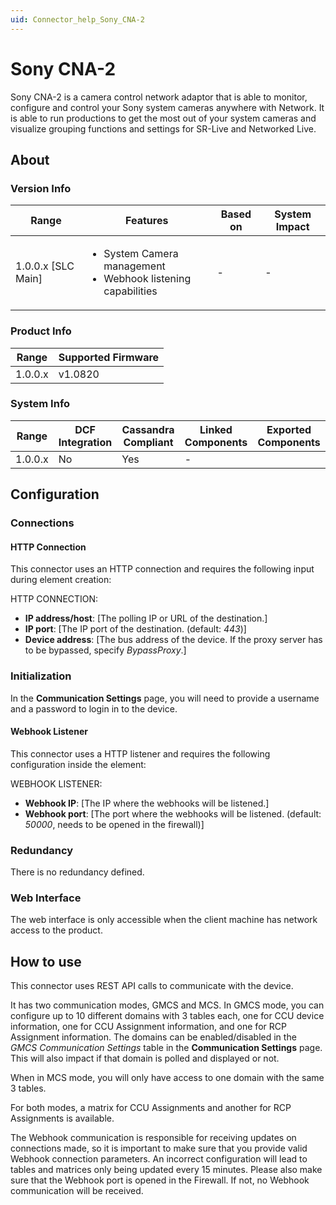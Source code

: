 ```yaml
---
uid: Connector_help_Sony_CNA-2
---
```


# Sony CNA-2

Sony CNA-2 is a camera control network adaptor that is able to monitor, configure and control your Sony system cameras anywhere with Network. 
It is able to run productions to get the most out of your system cameras and visualize grouping functions and settings for SR-Live and Networked Live.

## About

### Version Info

|Range  |Features  |Based on  |System Impact  |
|---------|---------|---------|---------|
|1.0.0.x [SLC Main]     |<ul><li>System Camera management</li><li>Webhook listening capabilities</li></ul>         |-         |-         |

### Product Info

|Range  |Supported Firmware  |
|---------|---------|
|1.0.0.x     |v1.0820        |

### System Info

|Range  |DCF Integration  |Cassandra Compliant  |Linked Components  |Exported Components   |
|---------|---------|---------|---------|---------|
|1.0.0.x    |No       |Yes         |-         |   |

## Configuration

### Connections

#### HTTP Connection

This connector uses an HTTP connection and requires the following input during element creation:

HTTP CONNECTION:

  - **IP address/host**: [The polling IP or URL of the destination.]
  - **IP port**: [The IP port of the destination. (default: *443*)]
  - **Device address**: [The bus address of the device. If the proxy server has to be bypassed, specify *BypassProxy*.]

### Initialization

In the **Communication Settings** page, you will need to provide a username and a password to login in to the device.

#### Webhook Listener

This connector uses a HTTP listener and requires the following configuration inside the element:

WEBHOOK LISTENER:

  - **Webhook IP**: [The IP where the webhooks will be listened.]
  - **Webhook port**: [The port where the webhooks will be listened. (default: *50000*, needs to be opened in the firewall)]

### Redundancy

There is no redundancy defined.

### Web Interface

The web interface is only accessible when the client machine has network access to the product.

## How to use

This connector uses REST API calls to communicate with the device.

It has two communication modes, GMCS and MCS. 
In GMCS mode, you can configure up to 10 different domains with 3 tables each, one for CCU device information, one for CCU Assignment information, and one for RCP Assignment information.
The domains can be enabled/disabled in the *GMCS Communication Settings* table in the **Communication Settings** page.
This will also impact if that domain is polled and displayed or not.

When in MCS mode, you will only have access to one domain with the same 3 tables.

For both modes, a matrix for CCU Assignments and another for RCP Assignments is available.

The Webhook communication is responsible for receiving updates on connections made, so it is important to make sure that you provide valid Webhook connection parameters.
An incorrect configuration will lead to tables and matrices only being updated every 15 minutes.
Please also make sure that the Webhook port is opened in the Firewall. If not, no Webhook communication will be received.